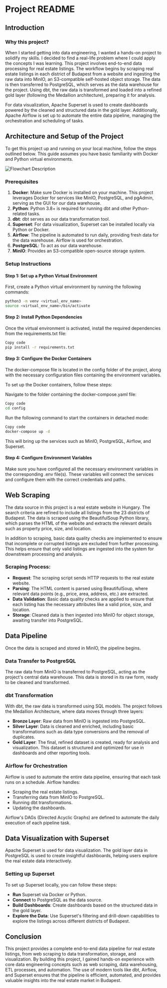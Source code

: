 # Project README

## Introduction

### Why this project?

When I started getting into data engineering, I wanted a hands-on project to solidify my skills. I decided to find a real-life problem where I could apply the concepts I was learning. This project involves end-to-end data processing for real estate listings. The workflow begins by scraping real estate listings in each district of Budapest from a website and ingesting the raw data into MinIO, an S3-compatible self-hosted object storage. The data is then transferred to PostgreSQL, which serves as the data warehouse for the project. Using dbt, the raw data is transformed and loaded into a refined gold layer (following the Medallion architecture), preparing it for analysis.

For data visualization, Apache Superset is used to create dashboards powered by the cleaned and structured data in the gold layer. Additionally, Apache Airflow is set up to automate the entire data pipeline, managing the orchestration and scheduling of tasks.

## Architecture and Setup of the Project

To get this project up and running on your local machine, follow the steps outlined below. This guide assumes you have basic familiarity with Docker and Python virtual environments.


![Flowchart Description](https://github.com/agostge/real-estate-project/real_estate/blob/main/assets/architecture.drawio.png)


### Prerequisites

1. **Docker**: Make sure Docker is installed on your machine. This project leverages Docker for services like MinIO, PostgreSQL, and pgAdmin, serving as the GUI for our data warehouse.
2. **Python**: Python 3.8+ is required for running dbt and other Python-related tasks.
3. **dbt**: dbt serves as our data transformation tool.
4. **Superset**: For data visualization, Superset can be installed locally via Python or Docker.
5. **Airflow**: The pipeline is automated to run daily, providing fresh data for the data warehouse. Airflow is used for orchestration.
6. **PostgreSQL**: To act as our data warehouse.
7. **MinIO**: Provides an S3-compatible open-source storage system.

### Setup Instructions

#### Step 1: Set up a Python Virtual Environment

First, create a Python virtual environment by running the following commands:

```bash
python3 -m venv <virtual_env_name>
source <virtual_env_name>/bin/activate
```

#### Step 2: Install Python Dependencies

Once the virtual environment is activated, install the required dependencies from the requirements.txt file:

```bash
Copy code
pip install -r requirements.txt
```

#### Step 3: Configure the Docker Containers

The docker-compose file is located in the config folder of the project, along with the necessary configuration files containing the environment variables.

To set up the Docker containers, follow these steps:

Navigate to the folder containing the docker-compose.yaml file:
```bash
Copy code
cd config
```

Run the following command to start the containers in detached mode:

```bash
Copy code
docker-compose up -d
```

This will bring up the services such as MinIO, PostgreSQL, Airflow, and Superset.

#### Step 4: Configure Environment Variables

Make sure you have configured all the necessary environment variables in the corresponding .env file(s). These variables will connect the services and configure them with the correct credentials and paths.

## Web Scraping

The data source in this project is a real estate website in Hungary. The search criteria are refined to include all listings from the 23 districts of Budapest. The data is scraped using the BeautifulSoup Python library, which parses the HTML of the website and extracts the relevant details such as property price, size, and location.

In addition to scraping, basic data quality checks are implemented to ensure that incomplete or corrupted listings are excluded from further processing. This helps ensure that only valid listings are ingested into the system for downstream processing and analysis.

### Scraping Process:
- **Request**: The scraping script sends HTTP requests to the real estate website.
- **Parsing**: The HTML content is parsed using BeautifulSoup, where relevant data points (e.g., price, area, address, etc.) are extracted.
- **Data Validation**: Basic data quality checks are applied to ensure that each listing has the necessary attributes like a valid price, size, and location.
- **Storage**: Cleaned data is then ingested into MinIO for object storage, awaiting transfer into PostgreSQL.

## Data Pipeline

Once the data is scraped and stored in MinIO, the pipeline begins.

### Data Transfer to PostgreSQL
The raw data from MinIO is transferred to PostgreSQL, acting as the project's central data warehouse. This data is stored in its raw form, ready to be cleaned and transformed.

### dbt Transformation
With dbt, the raw data is transformed using SQL models. The project follows the Medallion Architecture, where data moves through three layers:

- **Bronze Layer**: Raw data from MinIO is ingested into PostgreSQL.
- **Silver Layer**: Data is cleaned and enriched, including basic transformations such as data type conversions and the removal of duplicates.
- **Gold Layer**: The final, refined dataset is created, ready for analysis and visualization. This dataset is structured and optimized for use in dashboards and other reporting tools.

### Airflow for Orchestration
Airflow is used to automate the entire data pipeline, ensuring that each task runs on a schedule. Airflow handles:

- Scraping the real estate listings.
- Transferring data from MinIO to PostgreSQL.
- Running dbt transformations.
- Updating the dashboards.

Airflow's DAGs (Directed Acyclic Graphs) are defined to automate the daily execution of each pipeline task.

## Data Visualization with Superset

Apache Superset is used for data visualization. The gold layer data in PostgreSQL is used to create insightful dashboards, helping users explore the real estate data interactively.

### Setting up Superset
To set up Superset locally, you can follow these steps:
- **Run** Superset via Docker or Python.
- **Connect** to PostgreSQL as the data source.
- **Build Dashboards**: Create dashboards based on the structured data in the gold layer.
- **Explore the Data**: Use Superset's filtering and drill-down capabilities to explore the listings across different districts of Budapest.

## Conclusion

This project provides a complete end-to-end data pipeline for real estate listings, from web scraping to data transformation, storage, and visualization. By building this project, I gained hands-on experience with core data engineering concepts such as web scraping, data warehousing, ETL processes, and automation. The use of modern tools like dbt, Airflow, and Superset ensures that the pipeline is efficient, automated, and provides valuable insights into the real estate market in Budapest.

